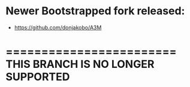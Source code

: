 Newer Bootstrapped fork released:
========================
+ https://github.com/donjakobo/A3M

========================
THIS BRANCH IS NO LONGER SUPPORTED
========================
